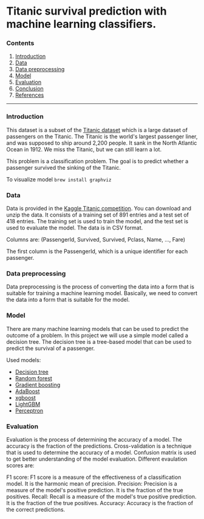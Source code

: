 # Titanic survival prediction with machine learning classifiers.


### Contents

1. [Introduction](#introduction) 
2. [Data](#data)
3. [Data preprocessing](#data-preprocessing)
4. [Model](#model)
5. [Evaluation](#evaluation)
6. [Conclusion](#conclusion)
7. [References](#references)

***

### Introduction

This dataset is a subset of the [Titanic dataset](https://www.kaggle.com/c/titanic) which is a large dataset of 
passengers on the Titanic. The Titanic is the world's largest passenger liner, and was supposed to ship around
2,200 people. It sank in the North Atlantic Ocean in 1912. We miss the Titanic, but we can still learn a lot.

This problem is a classification problem. The goal is to predict whether a passenger survived the sinking of the Titanic.

To visualize model 
`brew install graphviz`


### Data

Data is provided in the [Kaggle Titanic competition](https://www.kaggle.com/c/titanic). You can download and unzip the
data. It consists of a training set of 891 entries and a test set of 418 entries. The training set is used to train the
model, and the test set is used to evaluate the model. The data is in CSV format.

Columns are: (PassengerId, Survived, Survived, Pclass, Name, ..., Fare)

The first column is the PassengerId, which is a unique identifier for each
passenger.


### Data preprocessing

Data preprocessing is the process of converting the data into a form that is suitable for training a machine
learning model. Basically, we need to convert the data into a form that is suitable for the model.


### Model

There are many machine learning models that can be used to predict the outcome of a problem. In this project we will 
use a simple model called a decision tree. The decision tree is a tree-based model that can be used to predict the 
survival of a passenger. 

Used models:
* [Decision tree](http://scikit-learn.org/stable/modules/tree.html)
* [Random forest](http://scikit-learn.org/stable/modules/generated/sklearn.ensemble.RandomForestClassifier.html)
* [Gradient boosting](http://scikit-learn.org/stable/modules/generated/sklearn.ensemble.GradientBoostingClassifier.html)
* [AdaBoost](http://scikit-learn.org/stable/modules/generated/sklearn.ensemble.AdaBoostClassifier.html)
* [xgboost](http://xgboost.readthedocs.io/en/latest/model.html)
* [LightGBM](https://lightgbm.readthedocs.io/en/latest/index.html)
* [Perceptron](http://scikit-learn.org/stable/modules/generated/sklearn.linear_model.Perceptron.html)


### Evaluation

Evaluation is the process of determining the accuracy of a model. The accuracy is the fraction of the predictions. 
Cross-validation is a technique that is used to determine the accuracy of a model. Confusion matrix is used to get
better understanding of the model evaluation. Different evaulation scores are:

F1 score: F1 score is a measure of the effectiveness of a classification model. It is the harmonic mean of precision.
Precision: Precision is a measure of the model's positive prediction. It is the fraction of the true positives.
Recall: Recall is a measure of the model's true positive prediction. It is the fraction of the true positives.
Accuracy: Accuracy is the fraction of the correct predictions.